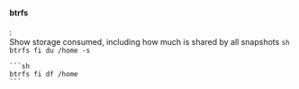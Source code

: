 #### btrfs
:   
    Show storage consumed, including how much is shared by all snapshots
    ```sh
    btrfs fi du /home -s
    ```

    ```sh
    btrfs fi df /home
    ```